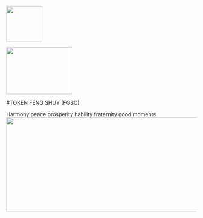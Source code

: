 <a href="https://etherscan.io/token/0xf0b4f9e87978cd00cc623c318003d78af774f1cb"><img width="95px" height="95" src="https://i.pinimg.com/originals/53/27/05/532705772cb70cf9c9ee6716c77a7017.webp"></a>

<a href="https://etherscan.io/token/0xf0b4f9e87978cd00cc623c318003d78af774f1cb"><img width="175px" height="125" src="https://i.pinimg.com/originals/67/eb/8c/67eb8ca3ff3287a0172c795f038112bf.png"></a>


#TOKEN FENG SHUY (FGSC)

Harmony peace prosperity hability fraternity good moments
<img width="3256px" height="250" src="https://i.pinimg.com/originals/98/3b/2d/983b2d9d5432ac6a593b7ad14389f25d.gif"></a>
